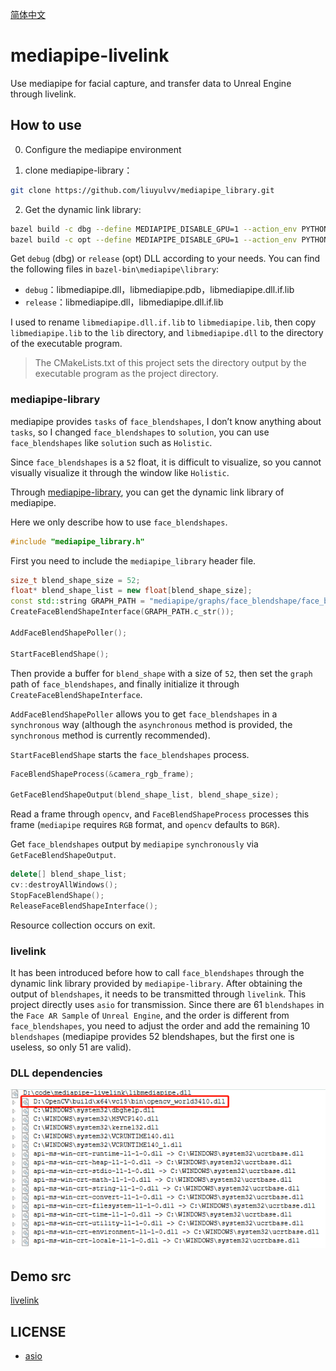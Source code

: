 [简体中文](README.md)

# mediapipe-livelink

Use mediapipe for facial capture, and transfer data to Unreal Engine through livelink.

## How to use

0. Configure the mediapipe environment

1. clone mediapipe-library：

```bash
git clone https://github.com/liuyulvv/mediapipe_library.git
```

2. Get the dynamic link library:

```bash
bazel build -c dbg --define MEDIAPIPE_DISABLE_GPU=1 --action_env PYTHON_BIN_PATH="D://Python//python.exe" mediapipe/library:libmediapipe.dll
bazel build -c opt --define MEDIAPIPE_DISABLE_GPU=1 --action_env PYTHON_BIN_PATH="D://Python//python.exe" mediapipe/library:libmediapipe.dll
```

Get `debug` (dbg) or `release` (opt) DLL according to your needs. You can find the following files in `bazel-bin\mediapipe\library`:

- `debug`：libmediapipe.dll，libmediapipe.pdb，libmediapipe.dll.if.lib
- `release`：libmediapipe.dll，libmediapipe.dll.if.lib

I used to rename `libmediapipe.dll.if.lib` to `libmediapipe.lib`, then copy `libmediapipe.lib` to the `lib` directory, and `libmediapipe.dll` to the directory of the executable program.

> The CMakeLists.txt of this project sets the directory output by the executable program as the project directory.

### mediapipe-library

mediapipe provides `tasks` of `face_blendshapes`, I don’t know anything about `tasks`, so I changed `face_blendshapes` to `solution`, you can use `face_blendshapes` like `solution` such as `Holistic`.

Since `face_blendshapes` is a `52` float, it is difficult to visualize, so you cannot visually visualize it through the window like `Holistic`.

Through [mediapipe-library](https://github.com/liuyulvv/mediapipe_library), you can get the dynamic link library of mediapipe.

Here we only describe how to use `face_blendshapes`.

```cpp
#include "mediapipe_library.h"
```

First you need to include the `mediapipe_library` header file.

```cpp
size_t blend_shape_size = 52;
float* blend_shape_list = new float[blend_shape_size];
const std::string GRAPH_PATH = "mediapipe/graphs/face_blendshape/face_blendshape_desktop_live.pbtxt";
CreateFaceBlendShapeInterface(GRAPH_PATH.c_str());

AddFaceBlendShapePoller();

StartFaceBlendShape();
```

Then provide a buffer for `blend_shape` with a size of `52`, then set the `graph` path of `face_blendshapes`, and finally initialize it through `CreateFaceBlendShapeInterface`.

`AddFaceBlendShapePoller` allows you to get `face_blendshapes` in a `synchronous` way (although the `asynchronous` method is provided, the `synchronous` method is currently recommended).

`StartFaceBlendShape` starts the `face_blendshapes` process.

```cpp
FaceBlendShapeProcess(&camera_rgb_frame);

GetFaceBlendShapeOutput(blend_shape_list, blend_shape_size);
```

Read a frame through `opencv`, and `FaceBlendShapeProcess` processes this frame (`mediapipe` requires `RGB` format, and `opencv` defaults to `BGR`).

Get `face_blendshapes` output by `mediapipe` `synchronously` via `GetFaceBlendShapeOutput`.

```cpp
delete[] blend_shape_list;
cv::destroyAllWindows();
StopFaceBlendShape();
ReleaseFaceBlendShapeInterface();
```

Resource collection occurs on exit.

### livelink

It has been introduced before how to call `face_blendshapes` through the dynamic link library provided by `mediapipe-library`. After obtaining the output of `blendshapes`, it needs to be transmitted through `livelink`. This project directly uses `asio` for transmission. Since there are 61 `blendshapes` in the `Face AR Sample` of `Unreal Engine`, and the order is different from `face_blendshapes`, you need to adjust the order and add the remaining 10 `blendshapes` (mediapipe provides 52 blendshapes, but the first one is useless, so only 51 are valid).

### DLL dependencies

![dependencies](dependencies.png)

## Demo src

[livelink](src/main.cpp)

## LICENSE

- [asio](THIRD_LICENSE/asio/LICENSE)